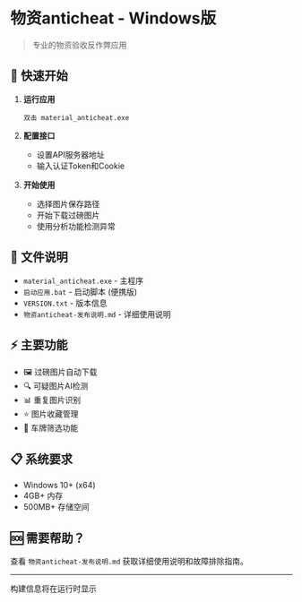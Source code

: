 # 物资anticheat - Windows版

> 专业的物资验收反作弊应用

## 🚀 快速开始

1. **运行应用**
   ```
   双击 material_anticheat.exe
   ```

2. **配置接口**
   - 设置API服务器地址
   - 输入认证Token和Cookie

3. **开始使用**
   - 选择图片保存路径
   - 开始下载过磅图片
   - 使用分析功能检测异常

## 📁 文件说明

- `material_anticheat.exe` - 主程序
- `启动应用.bat` - 启动脚本 (便携版)
- `VERSION.txt` - 版本信息
- `物资anticheat-发布说明.md` - 详细使用说明

## ⚡ 主要功能

- 🖼️ 过磅图片自动下载
- 🔍 可疑图片AI检测
- 📊 重复图片识别
- ⭐ 图片收藏管理
- 🚗 车牌筛选功能

## 📋 系统要求

- Windows 10+ (x64)
- 4GB+ 内存
- 500MB+ 存储空间

## 🆘 需要帮助？

查看 `物资anticheat-发布说明.md` 获取详细使用说明和故障排除指南。

---
构建信息将在运行时显示 